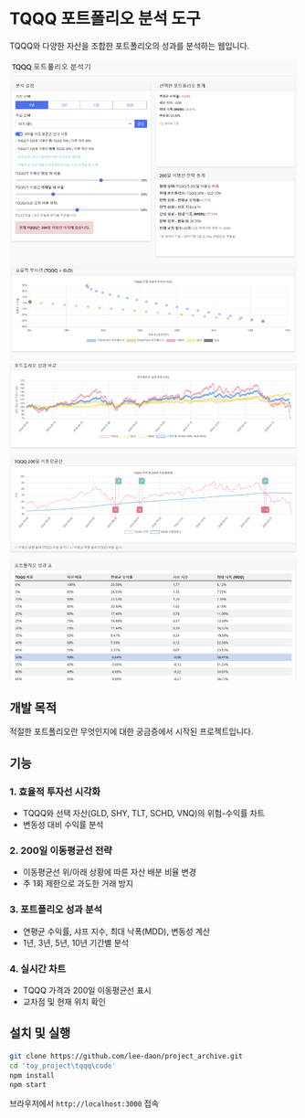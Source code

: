 # TQQQ 포트폴리오 분석 도구

TQQQ와 다양한 자산을 조합한 포트폴리오의 성과를 분석하는 웹입니다.

![포트폴리오 성과 비교](code/images/preview1_v0.1.0.png)
![포트폴리오 분석](code/images/preview2_v0.1.0.png)

## 개발 목적

적절한 포트폴리오란 무엇인지에 대한 궁금증에서 시작된 프로젝트입니다.

## 기능

### 1. 효율적 투자선 시각화
- TQQQ와 선택 자산(GLD, SHY, TLT, SCHD, VNQ)의 위험-수익률 차트
- 변동성 대비 수익률 분석

### 2. 200일 이동평균선 전략
- 이동평균선 위/아래 상황에 따른 자산 배분 비율 변경
- 주 1회 제한으로 과도한 거래 방지

### 3. 포트폴리오 성과 분석
- 연평균 수익률, 샤프 지수, 최대 낙폭(MDD), 변동성 계산
- 1년, 3년, 5년, 10년 기간별 분석

### 4. 실시간 차트
- TQQQ 가격과 200일 이동평균선 표시
- 교차점 및 현재 위치 확인

## 설치 및 실행

```bash
git clone https://github.com/lee-daon/project_archive.git
cd 'toy_project\tqqq\code'
npm install
npm start
```

브라우저에서 `http://localhost:3000` 접속
